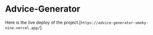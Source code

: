 # Advice-Generator
 
Here is the live deploy of the project.[`https://advice-generator-smoky-nine.vercel.app/`].
